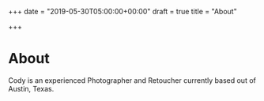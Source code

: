 +++
date = "2019-05-30T05:00:00+00:00"
draft = true
title = "About"

+++
# About

Cody is an experienced Photographer and Retoucher currently based out of Austin, Texas. 